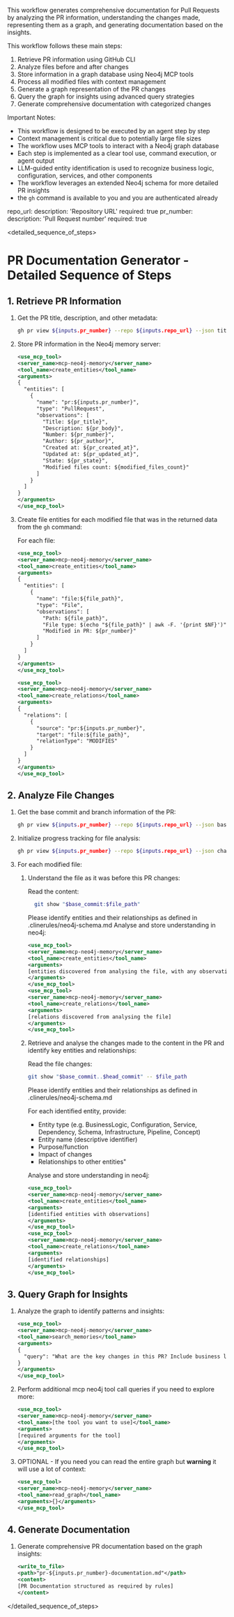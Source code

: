 This workflow generates comprehensive documentation for Pull Requests by analyzing the PR information, understanding the changes made, representing them as a graph, and generating documentation based on the insights.

This workflow follows these main steps:

1. Retrieve PR information using GitHub CLI
2. Analyze files before and after changes
3. Store information in a graph database using Neo4j MCP tools
4. Process all modified files with context management
5. Generate a graph representation of the PR changes
6. Query the graph for insights using advanced query strategies
7. Generate comprehensive documentation with categorized changes

Important Notes:

- This workflow is designed to be executed by an agent step by step
- Context management is critical due to potentially large file sizes
- The workflow uses MCP tools to interact with a Neo4j graph database
- Each step is implemented as a clear tool use, command execution, or agent output
- LLM-guided entity identification is used to recognize business logic, configuration, services, and other components
- The workflow leverages an extended Neo4j schema for more detailed PR insights
- the `gh` command is available to you and you are authenticated already

<inputs>
  repo_url:
    description: 'Repository URL'
    required: true
  pr_number:
    description: 'Pull Request number'
    required: true
</inputs>

<detailed_sequence_of_steps>

# PR Documentation Generator - Detailed Sequence of Steps

## 1. Retrieve PR Information

1. Get the PR title, description, and other metadata:

    ```bash
    gh pr view ${inputs.pr_number} --repo ${inputs.repo_url} --json title,body,number,files,author,createdAt,updatedAt,state
    ```

2. Store PR information in the Neo4j memory server:

    ```xml
    <use_mcp_tool>
    <server_name>mcp-neo4j-memory</server_name>
    <tool_name>create_entities</tool_name>
    <arguments>
    {
      "entities": [
        {
          "name": "pr:${inputs.pr_number}",
          "type": "PullRequest",
          "observations": [
            "Title: ${pr_title}",
            "Description: ${pr_body}",
            "Number: ${pr_number}",
            "Author: ${pr_author}",
            "Created at: ${pr_created_at}",
            "Updated at: ${pr_updated_at}",
            "State: ${pr_state}",
            "Modified files count: ${modified_files_count}"
          ]
        }
      ]
    }
    </arguments>
    </use_mcp_tool>
    ```

3. Create file entities for each modified file that was in the returned data from the `gh` command:

    For each file:

    ```xml
    <use_mcp_tool>
    <server_name>mcp-neo4j-memory</server_name>
    <tool_name>create_entities</tool_name>
    <arguments>
    {
      "entities": [
        {
          "name": "file:${file_path}",
          "type": "File",
          "observations": [
            "Path: ${file_path}",
            "File type: $(echo "${file_path}" | awk -F. '{print $NF}')",
            "Modified in PR: ${pr_number}"
          ]
        }
      ]
    }
    </arguments>
    </use_mcp_tool>

    <use_mcp_tool>
    <server_name>mcp-neo4j-memory</server_name>
    <tool_name>create_relations</tool_name>
    <arguments>
    {
      "relations": [
        {
          "source": "pr:${inputs.pr_number}",
          "target": "file:${file_path}",
          "relationType": "MODIFIES"
        }
      ]
    }
    </arguments>
    </use_mcp_tool>
    ```

## 2. Analyze File Changes

1. Get the base commit and branch information of the PR:

    ```bash
    gh pr view ${inputs.pr_number} --repo ${inputs.repo_url} --json baseRefName,baseRefOid,title,body --jq '{baseRefName, baseRefOid, headRefOid, title, body}'
    ```

2. Initialize progress tracking for file analysis:

    ```bash
    gh pr view ${inputs.pr_number} --repo ${inputs.repo_url} --json changedFiles
    ```

3. For each modified file:

    1. Understand the file as it was before this PR changes:

        Read the content:

        ```bash
          git show "$base_commit:$file_path"
        ```

        Please identify entities and their relationships as defined in .clinerules/neo4j-schema.md
        Analyse and store understanding in neo4j:

        ```xml
        <use_mcp_tool>
        <server_name>mcp-neo4j-memory</server_name>
        <tool_name>create_entities</tool_name>
        <arguments>
        [entities discovered from analysing the file, with any observations]
        </arguments>
        </use_mcp_tool>
        <use_mcp_tool>
        <server_name>mcp-neo4j-memory</server_name>
        <tool_name>create_relations</tool_name>
        <arguments>
        [relations discovered from analysing the file]
        </arguments>
        </use_mcp_tool>
        ```

    2. Retrieve and analyse the changes made to the content in the PR and identify key entities and relationships:

        Read the file changes:

        ```bash
        git show "$base_commit..$head_commit" -- $file_path
        ```

        Please identify entities and their relationships as defined in .clinerules/neo4j-schema.md

        For each identified entity, provide:
        - Entity type (e.g. BusinessLogic, Configuration, Service, Dependency, Schema, Infrastructure, Pipeline, Concept)
        - Entity name (descriptive identifier)
        - Purpose/function
        - Impact of changes
        - Relationships to other entities"

        Analyse and store understanding in neo4j:
  
        ```xml
        <use_mcp_tool>
        <server_name>mcp-neo4j-memory</server_name>
        <tool_name>create_entities</tool_name>
        <arguments>
        [identified entities with observations]
        </arguments>
        </use_mcp_tool>
        <use_mcp_tool>
        <server_name>mcp-neo4j-memory</server_name>
        <tool_name>create_relations</tool_name>
        <arguments>
        [identified relationships]
        </arguments>
        </use_mcp_tool>
        ```

## 3. Query Graph for Insights

1. Analyze the graph to identify patterns and insights:

    ```xml
    <use_mcp_tool>
    <server_name>mcp-neo4j-memory</server_name>
    <tool_name>search_memories</tool_name>
    <arguments>
    {
      "query": "What are the key changes in this PR? Include business logic, configuration, services, dependencies, schemas, infrastructure, and CI/CD pipeline changes."
    }
    </arguments>
    </use_mcp_tool>
    ```

2. Perform additional mcp neo4j tool call queries if you need to explore more:

    ```xml
    <use_mcp_tool>
    <server_name>mcp-neo4j-memory</server_name>
    <tool_name>[the tool you want to use]</tool_name>
    <arguments>
    [required arguments for the tool]
    </arguments>
    </use_mcp_tool>
    ```

3. OPTIONAL - If you need you can read the entire graph but **warning** it will use a lot of context:

    ```xml
    <use_mcp_tool>
    <server_name>mcp-neo4j-memory</server_name>
    <tool_name>read_graph</tool_name>
    <arguments>{}</arguments>
    </use_mcp_tool>
    ```

## 4. Generate Documentation

1. Generate comprehensive PR documentation based on the graph insights:

    ```xml
    <write_to_file>
    <path>"pr-${inputs.pr_number}-documentation.md"</path>
    <content>
    [PR Documentation structured as required by rules]
    </content>
    ```

</detailed_sequence_of_steps>
